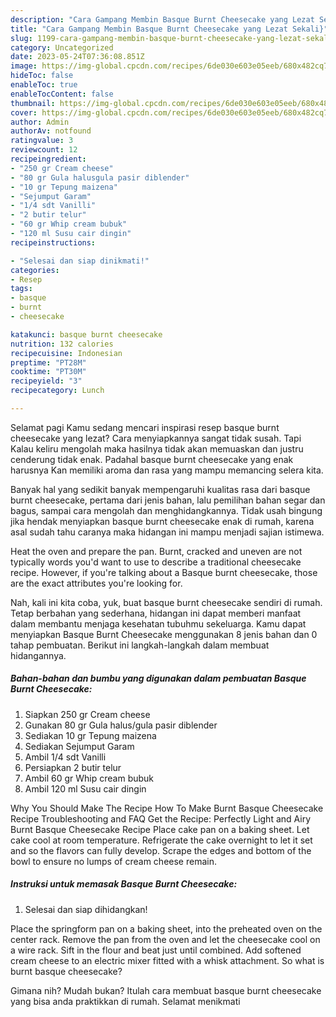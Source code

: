 ```yaml
---
description: "Cara Gampang Membin Basque Burnt Cheesecake yang Lezat Sekali}"
title: "Cara Gampang Membin Basque Burnt Cheesecake yang Lezat Sekali}"
slug: 1199-cara-gampang-membin-basque-burnt-cheesecake-yang-lezat-sekali
category: Uncategorized
date: 2023-05-24T07:36:08.851Z
image: https://img-global.cpcdn.com/recipes/6de030e603e05eeb/680x482cq70/basque-burnt-cheesecake-foto-resep-utama.jpg
hideToc: false
enableToc: true
enableTocContent: false
thumbnail: https://img-global.cpcdn.com/recipes/6de030e603e05eeb/680x482cq70/basque-burnt-cheesecake-foto-resep-utama.jpg
cover: https://img-global.cpcdn.com/recipes/6de030e603e05eeb/680x482cq70/basque-burnt-cheesecake-foto-resep-utama.jpg
author: Admin
authorAv: notfound
ratingvalue: 3
reviewcount: 12
recipeingredient:
- "250 gr Cream cheese"
- "80 gr Gula halusgula pasir diblender"
- "10 gr Tepung maizena"
- "Sejumput Garam"
- "1/4 sdt Vanilli"
- "2 butir telur"
- "60 gr Whip cream bubuk"
- "120 ml Susu cair dingin"
recipeinstructions:

- "Selesai dan siap dinikmati!"
categories:
- Resep
tags:
- basque
- burnt
- cheesecake

katakunci: basque burnt cheesecake 
nutrition: 132 calories
recipecuisine: Indonesian
preptime: "PT28M"
cooktime: "PT30M"
recipeyield: "3"
recipecategory: Lunch

---
```



Selamat pagi Kamu sedang mencari inspirasi resep basque burnt cheesecake yang lezat? Cara menyiapkannya sangat tidak susah. Tapi Kalau keliru mengolah maka hasilnya tidak akan memuaskan dan justru cenderung tidak enak. Padahal basque burnt cheesecake yang enak harusnya Kan memiliki aroma dan rasa yang mampu memancing selera kita.


Banyak hal yang sedikit banyak mempengaruhi kualitas rasa dari basque burnt cheesecake, pertama dari jenis bahan, lalu pemilihan bahan segar dan bagus, sampai cara mengolah dan menghidangkannya. Tidak usah bingung jika hendak menyiapkan basque burnt cheesecake enak di rumah, karena asal sudah tahu caranya maka hidangan ini mampu menjadi sajian istimewa.

Heat the oven and prepare the pan. Burnt, cracked and uneven are not typically words you&#39;d want to use to describe a traditional cheesecake recipe. However, if you&#39;re talking about a Basque burnt cheesecake, those are the exact attributes you&#39;re looking for.


Nah, kali ini kita coba, yuk, buat basque burnt cheesecake sendiri di rumah. Tetap berbahan yang sederhana, hidangan ini dapat memberi manfaat dalam membantu menjaga kesehatan tubuhmu sekeluarga. Kamu dapat menyiapkan Basque Burnt Cheesecake menggunakan 8 jenis bahan dan 0 tahap pembuatan. Berikut ini langkah-langkah dalam membuat hidangannya.

<!--inarticleads1-->

##### Bahan-bahan dan bumbu yang digunakan dalam pembuatan Basque Burnt Cheesecake:

1. Siapkan 250 gr Cream cheese
1. Gunakan 80 gr Gula halus/gula pasir diblender
1. Sediakan 10 gr Tepung maizena
1. Sediakan Sejumput Garam
1. Ambil 1/4 sdt Vanilli
1. Persiapkan 2 butir telur
1. Ambil 60 gr Whip cream bubuk
1. Ambil 120 ml Susu cair dingin


Why You Should Make The Recipe How To Make Burnt Basque Cheesecake Recipe Troubleshooting and FAQ Get the Recipe: Perfectly Light and Airy Burnt Basque Cheesecake Recipe Place cake pan on a baking sheet. Let cake cool at room temperature. Refrigerate the cake overnight to let it set and so the flavors can fully develop. Scrape the edges and bottom of the bowl to ensure no lumps of cream cheese remain. 

<!--inarticleads2-->

##### Instruksi untuk memasak Basque Burnt Cheesecake:


1. Selesai dan siap dihidangkan!

Place the springform pan on a baking sheet, into the preheated oven on the center rack. Remove the pan from the oven and let the cheesecake cool on a wire rack. Sift in the flour and beat just until combined. Add softened cream cheese to an electric mixer fitted with a whisk attachment. So what is burnt basque cheesecake? 

Gimana nih? Mudah bukan? Itulah cara membuat basque burnt cheesecake yang bisa anda praktikkan di rumah. Selamat menikmati
